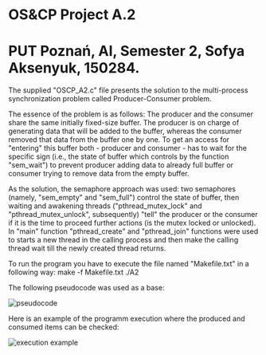 #                                                                            OS&CP Project A.2
#                                                          PUT Poznań, AI, Semester 2, Sofya Aksenyuk, 150284.

The supplied "OSCP_A2.c" file presents the solution to the multi-process synchronization problem called Producer-Consumer problem. 

The essence of the problem is as follows: The producer and the consumer share the same initially fixed-size buffer. The producer is on charge of generating data that will be added to the buffer, whereas the consumer removed that data from the buffer one by one. To get an access for "entering" this buffer both - producer and consumer - has to wait for the specific sign (i.e., the state of buffer which controls by the function "sem_wait") to prevent producer adding data to already full buffer or consumer trying to remove data from the empty buffer.

As the solution, the semaphore approach was used: two semaphores (namely, "sem_empty" and "sem_full") control the state of buffer, then waiting and awakening threads ("pthread_mutex_lock" and "pthread_mutex_unlock", subsequently) "tell" the producer or the consumer if it is the time to proceed further actions (is the mutex locked or unlocked).
In "main" function "pthread_create" and "pthread_join" functions were used to starts a new thread in the calling process and then make the calling thread wait till the newly created thread returns.

To run the program you have to execute the file named "Makefile.txt" in a following way:  make -f Makefile.txt
                                                                                          ./A2

The following pseudocode was used as a base:

![pseudocode](https://user-images.githubusercontent.com/86928699/124405402-d23f3280-dd3e-11eb-9092-c44e1ca61fdf.jpg)

Here is an example of the programm execution where the produced and consumed items can be checked:

![execution example](https://user-images.githubusercontent.com/86928699/124398318-66949f80-dd15-11eb-990e-cf0ad7a5d28f.jpg)
